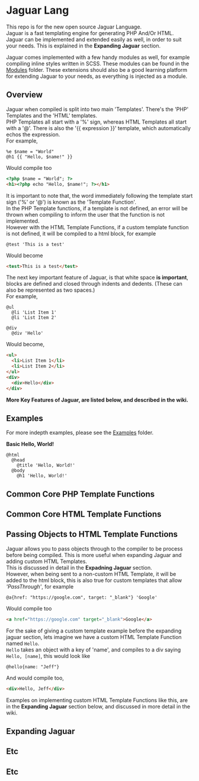 # Jaguar Lang

This repo is for the new open source Jaguar Language.   
Jaguar is a fast templating engine for generating PHP And/Or HTML.    
Jaguar can be implemented and extended easily as well, in order to suit your needs. This is explained in the **Expanding Jaguar** section.   

Jaguar comes implemented with a few handy modules as well, for example compiling inline styles written in SCSS. These modules can be found in the   
[Modules](src/modules) folder. These extensions should also be a good learning platform for extending Jaguar to your needs, as everything is injected as a module.  

## Overview  
Jaguar when compiled is split into two main 'Templates'. There's the 'PHP' Templates and the 'HTML' templates.   
PHP Templates all start with a '%' sign, whereas HTML Templates all start with a '@'.
There is also the '{{ expression }}' template, which automatically echos the expression.  
For example,   
```jaguar
%e $name = "World"
@h1 {{ "Hello, $name!" }}
```   
Would compile too   
```html
<?php $name = "World"; ?>
<h1><?php echo "Hello, $name!"; ?></h1>
```  

It is important to note that, the word immediately following the template start sign ('%' or '@') is known as the 'Template Function'.   
In the PHP Template functions, if a template is not defined, an error will be thrown when compiling to inform the user that the function is not implemented.   
However with the HTML Template Functions, if a custom template function is not defined, it will be compiled to a html block, for example   
```jaguar
@test 'This is a test'
```   
Would become
```html
<test>This is a test</test>
```   

The next key important feature of Jaguar, is that white space **is important**, blocks are defined and closed through indents and dedents. (These can also be represented as two spaces.)   
For example,
```jaguar
@ul
  @li 'List Item 1'
  @li 'List Item 2'

@div
  @div 'Hello'
```   
Would become,  
```html
<ul>
  <li>List Item 1</li>
  <li>List Item 2</li>
</ul>
<div>
  <div>Hello</div>
</div>
```

**More Key Features of Jaguar, are listed below, and described in the wiki.**

## Examples  
For more indepth examples, please see the [Examples](examples/) folder.   

**Basic Hello, World!**
```jaguar
@html
  @head
    @title 'Hello, World!'
  @body
    @h1 'Hello, World!'
```


## Common Core PHP Template Functions  


## Common Core HTML Template Functions   


## Passing Objects to HTML Template Functions
Jaguar allows you to pass objects through to the compiler to be process before being compiled. This is more useful when expanding Jaguar and adding custom HTML Templates.   
This is discussed in detail in the **Expadning Jaguar** section.  
However, when being sent to a non-custom HTML Template, it will be added to the html block, this is also true for custom templates that allow _'PassThrough'_, for example   
```jaguar
@a{href: "https://google.com", target: "_blank"} 'Google'
```
Would compile too   
```html
<a href="https://google.com" target="_blank">Google</a>
```  

For the sake of giving a custom template example before the expanding jaguar section, lets imagine we have a custom HTML Template Function named `Hello`.   
`Hello` takes an object with a key of 'name', and compiles to a div saying `Hello, [name]`, this would look like   
```jaguar
@hello{name: "Jeff"}
```
And would compile too,  
```html
<div>Hello, Jeff</div>
```
Examples on implementing custom HTML Template Functions like this, are in the **Expanding Jaguar** section below, and discussed in more detail in the wiki.


## Expanding Jaguar  


## Etc   


## Etc  
